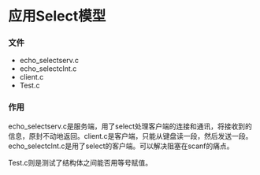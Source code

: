 # 应用Select模型
### 文件
- echo_selectserv.c
- echo_selectclnt.c
- client.c
- Test.c

### 作用
echo_selectserv.c是服务端，用了select处理客户端的连接和通讯，将接收到的信息，原封不动地返回。client.c是客户端，只能从键盘读一段，然后发送一段。echo_selectclnt.c是用了select的客户端。可以解决阻塞在scanf的痛点。

Test.c则是测试了结构体之间能否用等号赋值。